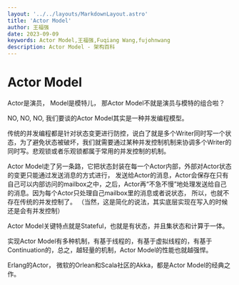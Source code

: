 ```yaml
---
layout: '../../layouts/MarkdownLayout.astro'
title: 'Actor Model'
author: 王福强
date: 2023-09-09
keywords: Actor Model,王福强,Fuqiang Wang,fujohnwang
description: Actor Model - 架构百科
---
```


# Actor Model

Actor是演员， Model是模特儿， 那Actor Model不就是演员与模特的组合啦？

NO, NO, NO,  我们要谈的Actor Model其实是一种并发编程模型。

传统的并发编程都是针对状态变更进行防控，说白了就是多个Writer同时写一个状态，为了避免状态被破坏，我们就需要通过某种并发控制机制来协调多个Writer的同时写。悲观锁或者乐观锁都属于常用的并发控制的机制。

Actor Model走了另一条路，它把状态封装在每一个Actor内部，外部对Actor状态的变更只能通过发送消息的方式进行， 发送给Actor的消息，Actor会保存在只有自己可以内部访问的mailbox之中，之后，Actor再“不急不慢”地处理发送给自己的消息。因为每个Actor只处理自己mailbox里的消息或者说状态， 所以，也就不存在传统的并发控制了。 （当然，这是简化的说法，其实底层实现在写入的时候还是会有并发控制）

Actor Model关键特点就是Stateful，也就是有状态，并且集状态和计算于一体。

实现Actor Model有多种机制，有基于线程的，有基于虚拟线程的，有基于Continuation的，总之，越轻量的机制，Actor Model的性能也就越强悍。

Erlang的Actor， 微软的Orlean和Scala社区的Akka，都是Actor Model的经典之作。

